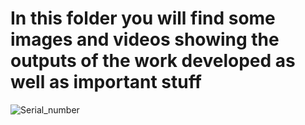 # In this folder you will find some images and videos showing the outputs of the work developed as well as important stuff
![Serial_number](https://github.com/user-attachments/assets/dbba1223-eb55-4c93-87b1-9f84d50467c7)
